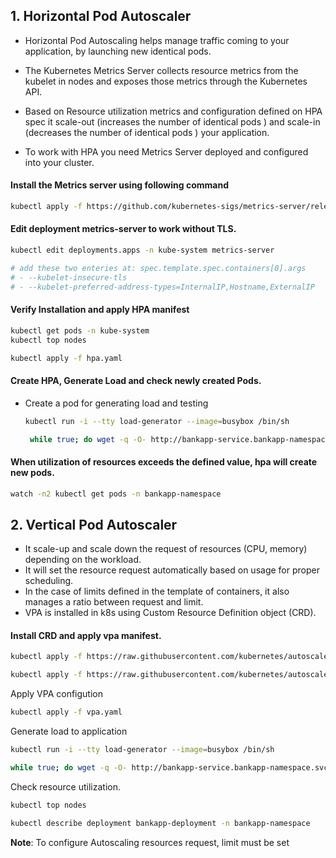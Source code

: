 ## 1. Horizontal Pod Autoscaler

- Horizontal Pod Autoscaling helps manage traffic coming to your application, by launching new identical pods.
- The Kubernetes Metrics Server collects resource metrics from the kubelet in nodes and exposes those metrics through the Kubernetes API.
- Based on Resource utilization metrics and configuration defined on HPA spec it scale-out (increases the number of identical pods ) and scale-in (decreases the number of identical pods ) your application.

- To work with HPA you need Metrics Server deployed and configured into your cluster.

#### Install the Metrics server using following command

```bash
kubectl apply -f https://github.com/kubernetes-sigs/metrics-server/releases/latest/download/components.yaml
```
#### Edit deployment metrics-server to work without TLS.

```bash
kubectl edit deployments.apps -n kube-system metrics-server 

# add these two enteries at: spec.template.spec.containers[0].args
# - --kubelet-insecure-tls
# - --kubelet-preferred-address-types=InternalIP,Hostname,ExternalIP

```
#### Verify Installation and apply HPA manifest
```bash
kubectl get pods -n kube-system
kubectl top nodes
```

```bash
kubectl apply -f hpa.yaml
```
#### Create HPA, Generate Load and check newly created Pods.

- Create a pod for generating load and testing
    ```bash
    kubectl run -i --tty load-generator --image=busybox /bin/sh

     while true; do wget -q -O- http://bankapp-service.bankapp-namespace.svc.cluster.local; done
    ```

#### When utilization of resources exceeds the defined value, hpa will create new pods.
```bash
watch -n2 kubectl get pods -n bankapp-namespace
```



## 2. Vertical Pod Autoscaler
- It scale-up and scale down the request of resources (CPU, memory) depending on the workload.
- It will set the resource request automatically based on usage for proper scheduling.
- In the case of limits defined in the template of containers, it also manages a ratio between request and limit. 
- VPA is installed in k8s using Custom Resource Definition object (CRD).

#### Install CRD and apply vpa manifest.

```bash 
kubectl apply -f https://raw.githubusercontent.com/kubernetes/autoscaler/vpa-release-1.0/vertical-pod-autoscaler/deploy/vpa-v1-crd-gen.yaml

kubectl apply -f https://raw.githubusercontent.com/kubernetes/autoscaler/vpa-release-1.0/vertical-pod-autoscaler/deploy/vpa-rbac.yaml
```

Apply VPA configution
```bash
kubectl apply -f vpa.yaml
```

Generate load to application
```bash
kubectl run -i --tty load-generator --image=busybox /bin/sh

while true; do wget -q -O- http://bankapp-service.bankapp-namespace.svc.cluster.local; done
```

Check resource utilization.
```bash
kubectl top nodes

kubectl describe deployment bankapp-deployment -n bankapp-namespace
```

**Note**: To configure Autoscaling resources request, limit must be set
